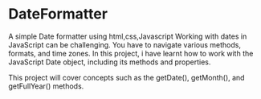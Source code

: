 # DateFormatter
A simple Date formatter  using html,css,Javascript
Working with dates in JavaScript can be challenging. You have to navigate various methods, formats, and time zones. In this project, i have learnt  how to work with the JavaScript Date object, including its methods and properties. 

This project will cover concepts such as the getDate(), getMonth(), and getFullYear() methods.
